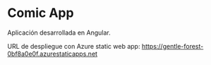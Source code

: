 # Comic App

Aplicación desarrollada en Angular.

URL de despliegue con Azure static web app: https://gentle-forest-0bf8a0e0f.azurestaticapps.net

